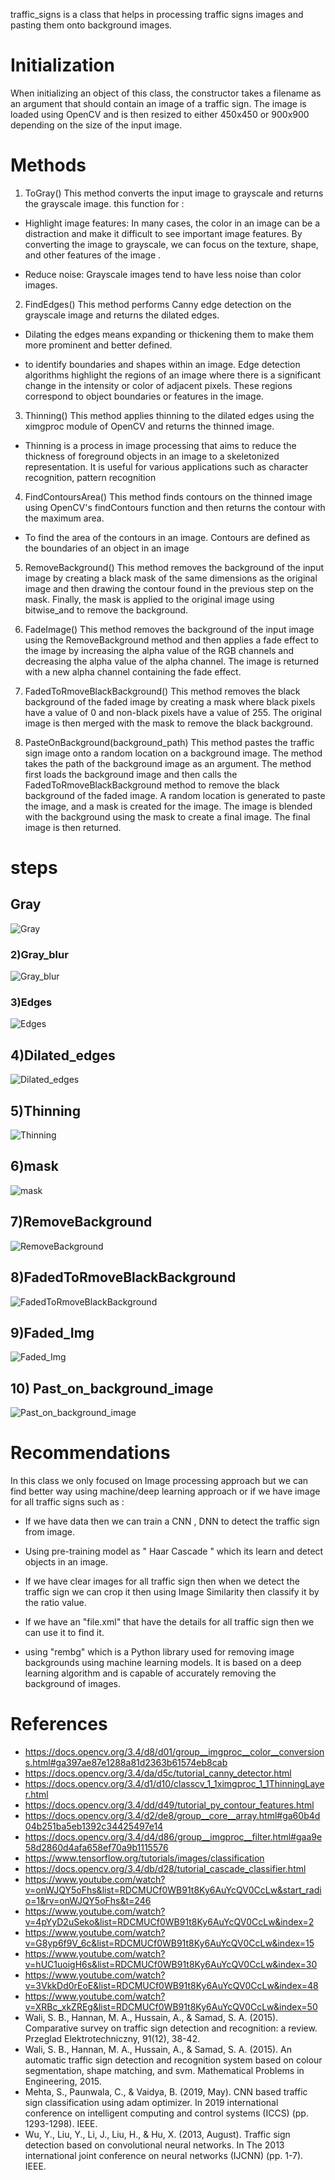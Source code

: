 traffic_signs is a class that helps in processing traffic signs images and pasting them onto background images.

# Initialization

When initializing an object of this class, the constructor takes a filename as an argument that should contain an image of a traffic sign. The image is loaded using OpenCV and is then resized to either 450x450 or 900x900 depending on the size of the input image.

# Methods
1. ToGray()
This method converts the input image to grayscale and returns the grayscale image.
this function for :

- Highlight image features: In many cases, the color in an image can be a distraction and make it difficult to see important image features. By converting the image to grayscale, we can focus on the texture, shape, and other features of the image .

- Reduce noise: Grayscale images tend to have less noise than color images.

2. FindEdges()
This method performs Canny edge detection on the grayscale image and returns the dilated edges.

-  Dilating the edges means expanding or thickening them to make them more prominent and better defined.

- to identify boundaries and shapes within an image. Edge detection algorithms highlight the regions of an image where there is a significant change in the intensity or color of adjacent pixels. These regions correspond to object boundaries or features in the image.

3. Thinning()
This method applies thinning to the dilated edges using the ximgproc module of OpenCV and returns the thinned image.

- Thinning is a process in image processing that aims to reduce the thickness of foreground objects in an image to a skeletonized representation. It is useful for various applications such as character recognition, pattern recognition

4. FindContoursArea()
This method finds contours on the thinned image using OpenCV's findContours function and then returns the contour with the maximum area.

- To find the area of the contours in an image. Contours are defined as the boundaries of an object in an image

5. RemoveBackground()
This method removes the background of the input image by creating a black mask of the same dimensions as the original image and then drawing the contour found in the previous step on the mask. Finally, the mask is applied to the original image using bitwise_and to remove the background.

6. FadeImage()
This method removes the background of the input image using the RemoveBackground method and then applies a fade effect to the image by increasing the alpha value of the RGB channels and decreasing the alpha value of the alpha channel. The image is returned with a new alpha channel containing the fade effect.

7. FadedToRmoveBlackBackground()
This method removes the black background of the faded image by creating a mask where black pixels have a value of 0 and non-black pixels have a value of 255. The original image is then merged with the mask to remove the black background.

8. PasteOnBackground(background_path)
This method pastes the traffic sign image onto a random location on a background image. The method takes the path of the background image as an argument. The method first loads the background image and then calls the FadedToRmoveBlackBackground method to remove the black background of the faded image. A random location is generated to paste the image, and a mask is created for the image. The image is blended with the background using the mask to create a final image. The final image is then returned.

# steps

## Gray
![Gray](https://github.com/AbdullahaJ2000/forme/blob/main/steps/gray.png?raw=true)
### 2)Gray_blur
![Gray_blur](https://github.com/AbdullahaJ2000/forme/blob/main/steps/gray_blur.png?raw=true)
### 3)Edges
![Edges](https://github.com/AbdullahaJ2000/forme/blob/main/steps/edges.png?raw=true)
## 4)Dilated_edges
![Dilated_edges](https://github.com/AbdullahaJ2000/forme/blob/main/steps/dilated_edges.png?raw=true)
## 5)Thinning
![Thinning](https://github.com/AbdullahaJ2000/forme/blob/main/steps/thinned_img.png?raw=true)
## 6)mask
![mask](https://github.com/AbdullahaJ2000/forme/blob/main/steps/mask.png?raw=true)
## 7)RemoveBackground
![RemoveBackground](https://github.com/AbdullahaJ2000/forme/blob/main/steps/RemoveBackground.png?raw=true)
## 8)FadedToRmoveBlackBackground
![FadedToRmoveBlackBackground](https://github.com/AbdullahaJ2000/forme/blob/main/steps/FadedToRmoveBlackBackground.png?raw=true)
## 9)Faded_Img
![Faded_Img](https://github.com/AbdullahaJ2000/forme/blob/main/steps/faded_img.png?raw=true)
## 10) Past_on_background_image 
![Past_on_background_image](https://github.com/AbdullahaJ2000/forme/blob/main/Final_output/final_result.png?raw=true)

# Recommendations 

In this class we only focused on Image processing approach but we can find better way using machine/deep learning approach or if we have image for all traffic signs such as :

- If we have data then we can train a CNN , DNN to detect the traffic sign from image.

- Using pre-training model as " Haar Cascade " which its learn and detect objects in an image.

- If we have clear images for all traffic sign then when we detect the traffic sign we can crop it then using Image Similarity then classify it by the ratio value.

- If we have an "file.xml" that have the details for all traffic sign then we can use it to find it.

- using "rembg" which is a Python library used for removing image backgrounds using machine learning models. It is based on a deep learning algorithm and is capable of accurately removing the background of images.

# References 

- https://docs.opencv.org/3.4/d8/d01/group__imgproc__color__conversions.html#ga397ae87e1288a81d2363b61574eb8cab
- https://docs.opencv.org/3.4/da/d5c/tutorial_canny_detector.html
- https://docs.opencv.org/3.4/d1/d10/classcv_1_1ximgproc_1_1ThinningLayer.html
- https://docs.opencv.org/3.4/dd/d49/tutorial_py_contour_features.html
- https://docs.opencv.org/3.4/d2/de8/group__core__array.html#ga60b4d04b251ba5eb1392c34425497e14
- https://docs.opencv.org/3.4/d4/d86/group__imgproc__filter.html#gaa9e58d2860d4afa658ef70a9b1115576
- https://www.tensorflow.org/tutorials/images/classification
- https://docs.opencv.org/3.4/db/d28/tutorial_cascade_classifier.html
- https://www.youtube.com/watch?v=onWJQY5oFhs&list=RDCMUCf0WB91t8Ky6AuYcQV0CcLw&start_radio=1&rv=onWJQY5oFhs&t=246
- https://www.youtube.com/watch?v=4pYyD2uSeko&list=RDCMUCf0WB91t8Ky6AuYcQV0CcLw&index=2
- https://www.youtube.com/watch?v=G8yp6f9V_6c&list=RDCMUCf0WB91t8Ky6AuYcQV0CcLw&index=15
- https://www.youtube.com/watch?v=hUC1uoigH6s&list=RDCMUCf0WB91t8Ky6AuYcQV0CcLw&index=30
- https://www.youtube.com/watch?v=3VkkDd0rEoE&list=RDCMUCf0WB91t8Ky6AuYcQV0CcLw&index=48
- https://www.youtube.com/watch?v=XRBc_xkZREg&list=RDCMUCf0WB91t8Ky6AuYcQV0CcLw&index=50
- Wali, S. B., Hannan, M. A., Hussain, A., & Samad, S. A. (2015). Comparative survey on traffic sign detection and recognition: a review. Przeglad Elektrotechniczny, 91(12), 38-42.
- Wali, S. B., Hannan, M. A., Hussain, A., & Samad, S. A. (2015). An automatic traffic sign detection and recognition system based on colour segmentation, shape matching, and svm. Mathematical Problems in Engineering, 2015.
- Mehta, S., Paunwala, C., & Vaidya, B. (2019, May). CNN based traffic sign classification using adam optimizer. In 2019 international conference on intelligent computing and control systems (ICCS) (pp. 1293-1298). IEEE.
- Wu, Y., Liu, Y., Li, J., Liu, H., & Hu, X. (2013, August). Traffic sign detection based on convolutional neural networks. In The 2013 international joint conference on neural networks (IJCNN) (pp. 1-7). IEEE.



